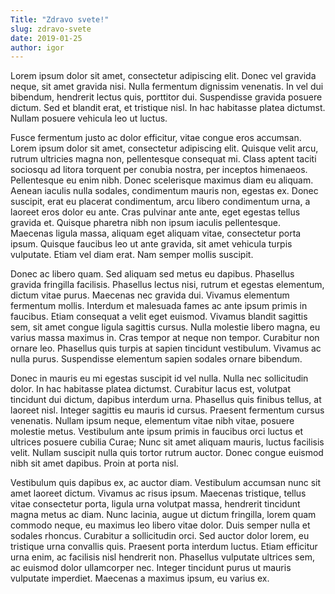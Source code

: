 ```yaml
---
Title: "Zdravo svete!"
slug: zdravo-svete
date: 2019-01-25
author: igor
---
```

Lorem ipsum dolor sit amet, consectetur adipiscing elit. Donec vel gravida neque, sit amet gravida nisi. Nulla fermentum dignissim venenatis. In vel dui bibendum, hendrerit lectus quis, porttitor dui. Suspendisse gravida posuere dictum. Sed et blandit erat, et tristique nisl. In hac habitasse platea dictumst. Nullam posuere vehicula leo ut luctus.

<!--more-->

Fusce fermentum justo ac dolor efficitur, vitae congue eros accumsan. Lorem ipsum dolor sit amet, consectetur adipiscing elit. Quisque velit arcu, rutrum ultricies magna non, pellentesque consequat mi. Class aptent taciti sociosqu ad litora torquent per conubia nostra, per inceptos himenaeos. Pellentesque eu enim nibh. Donec scelerisque maximus diam eu aliquam. Aenean iaculis nulla sodales, condimentum mauris non, egestas ex. Donec suscipit, erat eu placerat condimentum, arcu libero condimentum urna, a laoreet eros dolor eu ante. Cras pulvinar ante ante, eget egestas tellus gravida et. Quisque pharetra nibh non ipsum iaculis pellentesque. Maecenas ligula massa, aliquam eget aliquam vitae, consectetur porta ipsum. Quisque faucibus leo ut ante gravida, sit amet vehicula turpis vulputate. Etiam vel diam erat. Nam semper mollis suscipit.

Donec ac libero quam. Sed aliquam sed metus eu dapibus. Phasellus gravida fringilla facilisis. Phasellus lectus nisi, rutrum et egestas elementum, dictum vitae purus. Maecenas nec gravida dui. Vivamus elementum fermentum mollis. Interdum et malesuada fames ac ante ipsum primis in faucibus. Etiam consequat a velit eget euismod. Vivamus blandit sagittis sem, sit amet congue ligula sagittis cursus. Nulla molestie libero magna, eu varius massa maximus in. Cras tempor at neque non tempor. Curabitur non ornare leo. Phasellus quis turpis at sapien tincidunt vestibulum. Vivamus ac nulla purus. Suspendisse elementum sapien sodales ornare bibendum.

Donec in mauris eu mi egestas suscipit id vel nulla. Nulla nec sollicitudin dolor. In hac habitasse platea dictumst. Curabitur lacus est, volutpat tincidunt dui dictum, dapibus interdum urna. Phasellus quis finibus tellus, at laoreet nisl. Integer sagittis eu mauris id cursus. Praesent fermentum cursus venenatis. Nullam ipsum neque, elementum vitae nibh vitae, posuere molestie metus. Vestibulum ante ipsum primis in faucibus orci luctus et ultrices posuere cubilia Curae; Nunc sit amet aliquam mauris, luctus facilisis velit. Nullam suscipit nulla quis tortor rutrum auctor. Donec congue euismod nibh sit amet dapibus. Proin at porta nisl.

Vestibulum quis dapibus ex, ac auctor diam. Vestibulum accumsan nunc sit amet laoreet dictum. Vivamus ac risus ipsum. Maecenas tristique, tellus vitae consectetur porta, ligula urna volutpat massa, hendrerit tincidunt magna metus ac diam. Nunc lacinia, augue ut dictum fringilla, lorem quam commodo neque, eu maximus leo libero vitae dolor. Duis semper nulla et sodales rhoncus. Curabitur a sollicitudin orci. Sed auctor dolor lorem, eu tristique urna convallis quis. Praesent porta interdum luctus. Etiam efficitur urna enim, ac facilisis nisl hendrerit non. Phasellus vulputate ultrices sem, ac euismod dolor ullamcorper nec. Integer tincidunt purus ut mauris vulputate imperdiet. Maecenas a maximus ipsum, eu varius ex.